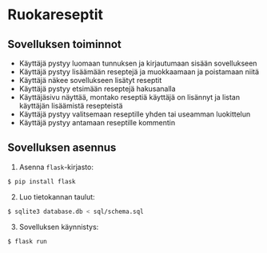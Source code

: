 # Ruokareseptit

## Sovelluksen toiminnot

- Käyttäjä pystyy luomaan tunnuksen ja kirjautumaan sisään sovellukseen
- Käyttäjä pystyy lisäämään reseptejä ja muokkaamaan ja poistamaan niitä
- Käyttäjä näkee sovellukseen lisätyt reseptit
- Käyttäjä pystyy etsimään reseptejä hakusanalla
- Käyttäjäsivu näyttää, montako reseptiä käyttäjä on lisännyt ja listan käyttäjän lisäämistä resepteistä
- Käyttäjä pystyy valitsemaan reseptille yhden tai useamman luokittelun
- Käyttäjä pystyy antamaan reseptille kommentin

## Sovelluksen asennus

1. Asenna `flask`-kirjasto:
```bash
$ pip install flask
```

2. Luo tietokannan taulut:
```bash
$ sqlite3 database.db < sql/schema.sql
```

3. Sovelluksen käynnistys:
```bash
$ flask run
```
